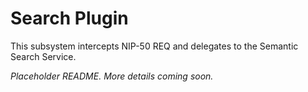 # Search Plugin

This subsystem intercepts NIP-50 REQ and delegates to the Semantic Search Service.

_Placeholder README. More details coming soon._
